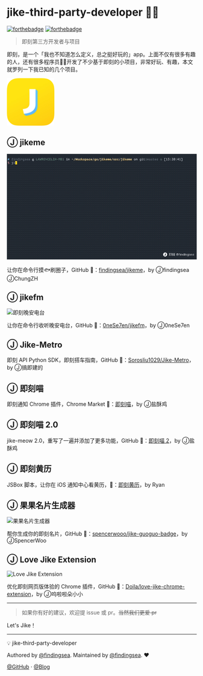 # jike-third-party-developer 👨‍💻‍

[![forthebadge](https://forthebadge.com/images/badges/built-with-love.svg)](https://forthebadge.com)  [![forthebadge](https://forthebadge.com/images/badges/makes-people-smile.svg)](https://forthebadge.com)

> 即刻第三方开发者与项目

即刻，是一个「我也不知道怎么定义，总之挺好玩的」app。上面不仅有很多有趣的人，还有很多程序员👨‍💻‍开发了不少基于即刻的小项目，非常好玩、有趣，本文就罗列一下我已知的几个项目。

<img src="https://raw.githubusercontent.com/findingsea/blog_source/master/images/jike.jpg" alt="即刻 - 看点好东西 by If Tech" width="25%" height="25%" border=0>

## Ⓙ jikeme

![jikeme](https://raw.githubusercontent.com/findingsea/jikeme/master/dist/exmaple.gif)

让你在命令行摸🐟刷圈子，GitHub 🔗：[findingsea/jikeme](https://github.com/findingsea/jikeme)，by Ⓙfindingsea ⒿChungZH 

## Ⓙ jikefm

![即刻晚安电台](https://raw.githubusercontent.com/findingsea/jikefm/master/dist/example.gif)

让你在命令行收听晚安电台，GitHub 🔗：[0neSe7en/jikefm](https://github.com/0neSe7en/jikefm)，by Ⓙ0neSe7en 

## Ⓙ Jike-Metro

即刻 API Python SDK，即刻搭车指南，GitHub 🔗：[Sorosliu1029/Jike-Metro](https://github.com/Sorosliu1029/Jike-Metro)， by Ⓙ搞即建的 

## Ⓙ 即刻喵

即刻通知 Chrome 插件，Chrome Market 🔗：[即刻喵](https://chrome.google.com/webstore/detail/%E5%8D%B3%E5%88%BB%E5%96%B5/gahlkoaglgmbpjoecaahganpccafojaa?hl=zh-CN)，by Ⓙ盐酥鸡 

## Ⓙ 即刻喵 2.0

jike-meow 2.0，重写了一遍并添加了更多功能，GitHub 🔗：[即刻喵 2](https://github.com/coder-ysj/jike-meow-2)，by Ⓙ盐酥鸡

## Ⓙ 即刻黄历

JSBox 脚本，让你在 iOS 通知中心看黄历，🔗：[即刻黄历](https://xteko.com/redir?name=Jike%20Calendar&url=https%3A%2F%2Fstorage.ryannn.com%2Fjsbox%2FJike-Calendar.js&icon=icon_125.png&types=3&version=1.0&author=Ryan)，by Ryan

## Ⓙ 果果名片生成器

![果果名片生成器](https://camo.githubusercontent.com/9c176beaf7121f48041f1fe4dd78eaaf638e32f2/68747470733a2f2f692e6c6f6c692e6e65742f323031382f31312f32362f356266626139323236326437352e6a7067)

帮你生成你的即刻名片，GitHub 🔗：[spencerwooo/jike-guoguo-badge](https://github.com/spencerwooo/jike-guoguo-badge)，by ⒿSpencerWoo

## Ⓙ Love Jike Extension

![Love Jike Extension](https://github.com/Unknow-Y/tojike-chrome-extension/blob/master/dist/example-v2.0.9.gif)

优化即刻网页版体验的 Chrome 插件，GitHub 🔗：[Doila/love-jike-chrome-extension](https://github.com/Doila/love-jike-chrome-extension)，by Ⓙ呜啦啦朵小小

------

> 如果你有好的建议，欢迎提 issue 或 pr。~~当然我们更爱 pr~~

Let's Jike！

------

:bulb: jike-third-party-developer

Authored by [@findingsea](https://github.com/findingsea/). Maintained by [@findingsea](https://github.com/findingsea/). :heart:

[@GitHub](https://github.com/findingsea/) · [@Blog](https://findingsea.github.io)
